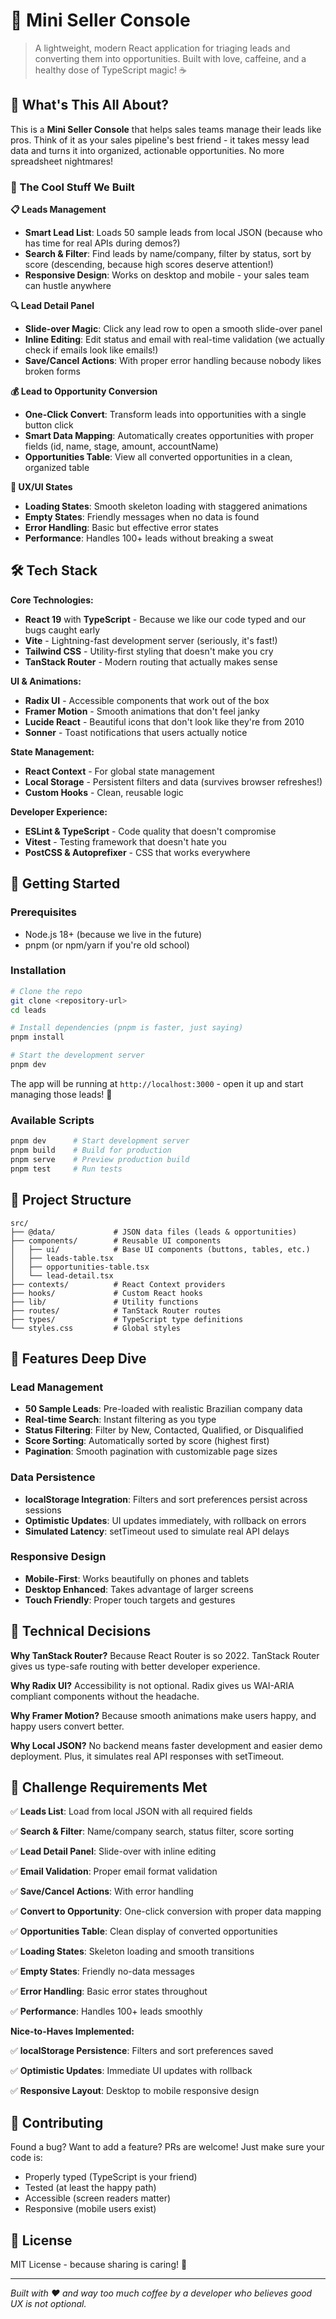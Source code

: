 # 🚀 Mini Seller Console

> A lightweight, modern React application for triaging leads and converting them into opportunities. Built with love, caffeine, and a healthy dose of TypeScript magic! ☕

## 🎯 What's This All About?

This is a **Mini Seller Console** that helps sales teams manage their leads like pros. Think of it as your sales pipeline's best friend - it takes messy lead data and turns it into organized, actionable opportunities. No more spreadsheet nightmares!

### 🌟 The Cool Stuff We Built

**📋 Leads Management**

- **Smart Lead List**: Loads 50 sample leads from local JSON (because who has time for real APIs during demos?)
- **Search & Filter**: Find leads by name/company, filter by status, sort by score (descending, because high scores deserve attention!)
- **Responsive Design**: Works on desktop and mobile - your sales team can hustle anywhere

**🔍 Lead Detail Panel**

- **Slide-over Magic**: Click any lead row to open a smooth slide-over panel
- **Inline Editing**: Edit status and email with real-time validation (we actually check if emails look like emails!)
- **Save/Cancel Actions**: With proper error handling because nobody likes broken forms

**💰 Lead to Opportunity Conversion**

- **One-Click Convert**: Transform leads into opportunities with a single button click
- **Smart Data Mapping**: Automatically creates opportunities with proper fields (id, name, stage, amount, accountName)
- **Opportunities Table**: View all converted opportunities in a clean, organized table

**🎨 UX/UI States**

- **Loading States**: Smooth skeleton loading with staggered animations
- **Empty States**: Friendly messages when no data is found
- **Error Handling**: Basic but effective error states
- **Performance**: Handles 100+ leads without breaking a sweat

## 🛠️ Tech Stack

**Core Technologies:**

- **React 19** with **TypeScript** - Because we like our code typed and our bugs caught early
- **Vite** - Lightning-fast development server (seriously, it's fast!)
- **Tailwind CSS** - Utility-first styling that doesn't make you cry
- **TanStack Router** - Modern routing that actually makes sense

**UI & Animations:**

- **Radix UI** - Accessible components that work out of the box
- **Framer Motion** - Smooth animations that don't feel janky
- **Lucide React** - Beautiful icons that don't look like they're from 2010
- **Sonner** - Toast notifications that users actually notice

**State Management:**

- **React Context** - For global state management
- **Local Storage** - Persistent filters and data (survives browser refreshes!)
- **Custom Hooks** - Clean, reusable logic

**Developer Experience:**

- **ESLint & TypeScript** - Code quality that doesn't compromise
- **Vitest** - Testing framework that doesn't hate you
- **PostCSS & Autoprefixer** - CSS that works everywhere

## 🚀 Getting Started

### Prerequisites

- Node.js 18+ (because we live in the future)
- pnpm (or npm/yarn if you're old school)

### Installation

```bash
# Clone the repo
git clone <repository-url>
cd leads

# Install dependencies (pnpm is faster, just saying)
pnpm install

# Start the development server
pnpm dev
```

The app will be running at `http://localhost:3000` - open it up and start managing those leads! 🎉

### Available Scripts

```bash
pnpm dev      # Start development server
pnpm build    # Build for production
pnpm serve    # Preview production build
pnpm test     # Run tests
```

## 📁 Project Structure

```
src/
├── @data/             # JSON data files (leads & opportunities)
├── components/        # Reusable UI components
│   ├── ui/            # Base UI components (buttons, tables, etc.)
│   ├── leads-table.tsx
│   ├── opportunities-table.tsx
│   └── lead-detail.tsx
├── contexts/          # React Context providers
├── hooks/             # Custom React hooks
├── lib/               # Utility functions
├── routes/            # TanStack Router routes
├── types/             # TypeScript type definitions
└── styles.css         # Global styles
```

## 🎨 Features Deep Dive

### Lead Management
- **50 Sample Leads**: Pre-loaded with realistic Brazilian company data
- **Real-time Search**: Instant filtering as you type
- **Status Filtering**: Filter by New, Contacted, Qualified, or Disqualified
- **Score Sorting**: Automatically sorted by score (highest first)
- **Pagination**: Smooth pagination with customizable page sizes

### Data Persistence
- **localStorage Integration**: Filters and sort preferences persist across sessions
- **Optimistic Updates**: UI updates immediately, with rollback on errors
- **Simulated Latency**: setTimeout used to simulate real API delays

### Responsive Design
- **Mobile-First**: Works beautifully on phones and tablets
- **Desktop Enhanced**: Takes advantage of larger screens
- **Touch Friendly**: Proper touch targets and gestures

## 🔧 Technical Decisions

**Why TanStack Router?**
Because React Router is so 2022. TanStack Router gives us type-safe routing with better developer experience.

**Why Radix UI?**
Accessibility is not optional. Radix gives us WAI-ARIA compliant components without the headache.

**Why Framer Motion?**
Because smooth animations make users happy, and happy users convert better.

**Why Local JSON?**
No backend means faster development and easier demo deployment. Plus, it simulates real API responses with setTimeout.

## 🎯 Challenge Requirements Met

✅ **Leads List**: Load from local JSON with all required fields

✅ **Search & Filter**: Name/company search, status filter, score sorting

✅ **Lead Detail Panel**: Slide-over with inline editing

✅ **Email Validation**: Proper email format validation

✅ **Save/Cancel Actions**: With error handling

✅ **Convert to Opportunity**: One-click conversion with proper data mapping

✅ **Opportunities Table**: Clean display of converted opportunities

✅ **Loading States**: Skeleton loading and smooth transitions

✅ **Empty States**: Friendly no-data messages

✅ **Error Handling**: Basic error states throughout

✅ **Performance**: Handles 100+ leads smoothly


**Nice-to-Haves Implemented:**

✅ **localStorage Persistence**: Filters and sort preferences saved

✅ **Optimistic Updates**: Immediate UI updates with rollback

✅ **Responsive Layout**: Desktop to mobile responsive design


## 🤝 Contributing

Found a bug? Want to add a feature? PRs are welcome! Just make sure your code is:
- Properly typed (TypeScript is your friend)
- Tested (at least the happy path)
- Accessible (screen readers matter)
- Responsive (mobile users exist)

## 📝 License

MIT License - because sharing is caring! 🎁

---

*Built with ❤️ and way too much coffee by a developer who believes good UX is not optional.*